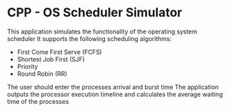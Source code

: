 # CPP - OS Scheduler Simulator

This application simulates the functionality of the operating system scheduler
It supports the following scheduling algorithms:
- First Come First Serve (FCFS)
- Shortest Job First (SJF) <Preemptive and Non-preemptive>
- Priority <Preemptive and Non-preemptive>
- Round Robin (RR)

The user should enter the processes arrival and burst time
The application outputs the processor execution timeline and calculates the average waiting time of the processes
